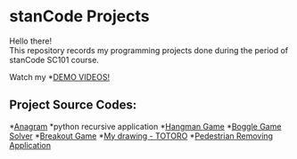 # stanCode Projects
Hello there!\
This repository records my programming projects done during the period of stanCode SC101 course.

Watch my *[DEMO VIDEOS!](https://reurl.cc/O429QR)

## Project Source Codes:
*[Anagram](https://github.com/justagame326/MystanCodeProject/blob/main/stanCode%20project/anagram_searching/anagram%20-%20extension.py)
  *python recursive application
*[Hangman Game](https://github.com/justagame326/MystanCodeProject/blob/main/stanCode%20project/hangman_game/hangman.py)
*[Boggle Game Solver](https://github.com/justagame326/MystanCodeProject/blob/main/stanCode%20project/boggle_game_solver/boggle.py)
*[Breakout Game](https://github.com/justagame326/MystanCodeProject/blob/main/stanCode%20project/break_out_game/breakout.py)
*[My drawing - TOTORO](https://github.com/justagame326/MystanCodeProject/blob/main/stanCode%20project/my_drawing/my_drawing.py)
*[Pedestrian Removing Application](https://github.com/justagame326/MystanCodeProject/blob/main/stanCode%20project/my_photoshop/stanCodoshop.py)
